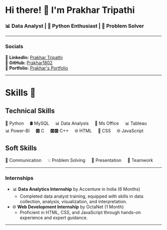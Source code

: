 # Hi there! 👋 I'm Prakhar Tripathi

### 📊 Data Analyst | 🐍 Python Enthusiast | 🧩 Problem Solver

---

### Socials

🔗 **LinkedIn:** [Prakhar Tripathi](https://www.linkedin.com/in/prakhar-tripathi-/)  
🔗 **GitHub:** [Prakhar1802](https://github.com/Prakhar1802)  
📂 **Portfolio:** [Prakhar's Portfolio](https://prakhar1802.github.io/Prakhar-0.2/)

---

# Skills 🚀

## Technical Skills
🐍 Python &nbsp; &nbsp; 🛢️ MySQL &nbsp; &nbsp; 📊 Data Analysis &nbsp; &nbsp; 📎 Ms Office &nbsp; &nbsp; 📊 Tableau  
📊 Power-BI &nbsp; &nbsp; 🅾️ C &nbsp; &nbsp; 🅾️🅾️ C++ &nbsp; &nbsp; 🌐 HTML &nbsp; &nbsp; 🎨 CSS &nbsp; &nbsp; 🌐 JavaScript

## Soft Skills
💬 Communication &nbsp; &nbsp; 💡 Problem Solving &nbsp; &nbsp; 🎤 Presentation &nbsp; &nbsp; 🤝 Teamwork


---


### Internships
- 📊 **Data Analytics Internship** by Accenture in India (6 Months)
  - Completed data analyst training, equipped with skills in data collection, analysis, visualization, and interpretation.
- 🌐 **Web Development Internship** by OctaNet (1 Month)
  - Proficient in HTML, CSS, and JavaScript through hands-on experience and expert guidance.

---

